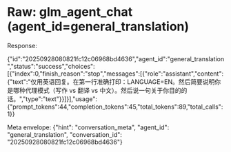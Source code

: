 # Raw: glm_agent_chat (agent_id=general_translation)

Response:

{"id":"20250928080821fc12c06968bd4636","agent_id":"general_translation","status":"success","choices":[{"index":0,"finish_reason":"stop","messages":[{"role":"assistant","content":{"text":"仅用英语回复。在第一行准确打印：LANGUAGE=EN。然后简要说明你是哪种代理模式（写作 vs 翻译 vs 中文）。然后说一句关于你目的的话。","type":"text"}}]}],"usage":{"prompt_tokens":44,"completion_tokens":45,"total_tokens":89,"total_calls":1}}

Meta envelope:
{"hint": "conversation_meta", "agent_id": "general_translation", "conversation_id": "20250928080821fc12c06968bd4636"}


